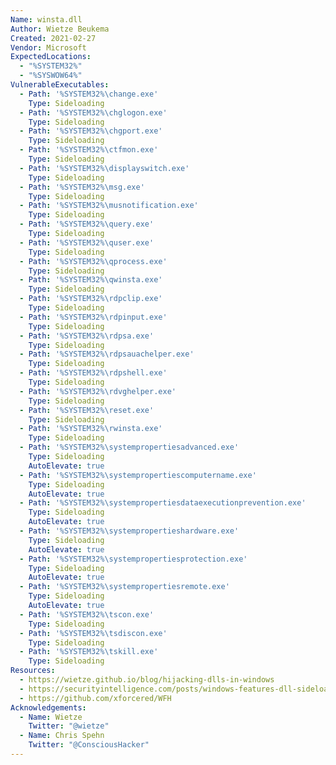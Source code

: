 ```yaml
---
Name: winsta.dll
Author: Wietze Beukema
Created: 2021-02-27
Vendor: Microsoft
ExpectedLocations:
  - "%SYSTEM32%"
  - "%SYSWOW64%"
VulnerableExecutables:
  - Path: '%SYSTEM32%\change.exe'
    Type: Sideloading
  - Path: '%SYSTEM32%\chglogon.exe'
    Type: Sideloading
  - Path: '%SYSTEM32%\chgport.exe'
    Type: Sideloading
  - Path: '%SYSTEM32%\ctfmon.exe'
    Type: Sideloading
  - Path: '%SYSTEM32%\displayswitch.exe'
    Type: Sideloading
  - Path: '%SYSTEM32%\msg.exe'
    Type: Sideloading
  - Path: '%SYSTEM32%\musnotification.exe'
    Type: Sideloading
  - Path: '%SYSTEM32%\query.exe'
    Type: Sideloading
  - Path: '%SYSTEM32%\quser.exe'
    Type: Sideloading
  - Path: '%SYSTEM32%\qprocess.exe'
    Type: Sideloading
  - Path: '%SYSTEM32%\qwinsta.exe'
    Type: Sideloading
  - Path: '%SYSTEM32%\rdpclip.exe'
    Type: Sideloading
  - Path: '%SYSTEM32%\rdpinput.exe'
    Type: Sideloading
  - Path: '%SYSTEM32%\rdpsa.exe'
    Type: Sideloading
  - Path: '%SYSTEM32%\rdpsauachelper.exe'
    Type: Sideloading
  - Path: '%SYSTEM32%\rdpshell.exe'
    Type: Sideloading
  - Path: '%SYSTEM32%\rdvghelper.exe'
    Type: Sideloading
  - Path: '%SYSTEM32%\reset.exe'
    Type: Sideloading
  - Path: '%SYSTEM32%\rwinsta.exe'
    Type: Sideloading
  - Path: '%SYSTEM32%\systempropertiesadvanced.exe'
    Type: Sideloading
    AutoElevate: true
  - Path: '%SYSTEM32%\systempropertiescomputername.exe'
    Type: Sideloading
    AutoElevate: true
  - Path: '%SYSTEM32%\systempropertiesdataexecutionprevention.exe'
    Type: Sideloading
    AutoElevate: true
  - Path: '%SYSTEM32%\systempropertieshardware.exe'
    Type: Sideloading
    AutoElevate: true
  - Path: '%SYSTEM32%\systempropertiesprotection.exe'
    Type: Sideloading
    AutoElevate: true
  - Path: '%SYSTEM32%\systempropertiesremote.exe'
    Type: Sideloading
    AutoElevate: true
  - Path: '%SYSTEM32%\tscon.exe'
    Type: Sideloading
  - Path: '%SYSTEM32%\tsdiscon.exe'
    Type: Sideloading
  - Path: '%SYSTEM32%\tskill.exe'
    Type: Sideloading
Resources:
  - https://wietze.github.io/blog/hijacking-dlls-in-windows
  - https://securityintelligence.com/posts/windows-features-dll-sideloading/
  - https://github.com/xforcered/WFH
Acknowledgements:
  - Name: Wietze
    Twitter: "@wietze"
  - Name: Chris Spehn
    Twitter: "@ConsciousHacker"
---
```


